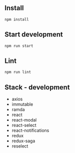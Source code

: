 ## Install

`npm install`

## Start development

`npm run start`

## Lint

`npm run lint`

## Stack - development

* axios
* immutable
* ramda
* react
* react-modal
* react-select
* react-notifications
* redux
* redux-saga
* reselect
